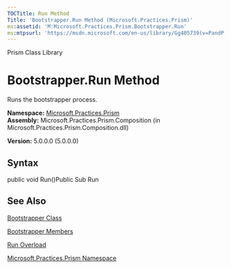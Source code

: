 ```yaml
---
TOCTitle: Run Method
Title: 'Bootstrapper.Run Method (Microsoft.Practices.Prism)'
ms:assetid: 'M:Microsoft.Practices.Prism.Bootstrapper.Run'
ms:mtpsurl: 'https://msdn.microsoft.com/en-us/library/Gg405739(v=PandP.50)'
---
```


Prism Class Library

Bootstrapper.Run Method
===========================

Runs the bootstrapper process.

**Namespace:** [Microsoft.Practices.Prism](https://msdn.microsoft.com/library/microsoft.practices.prism)
**Assembly:** Microsoft.Practices.Prism.Composition (in Microsoft.Practices.Prism.Composition.dll)

**Version:** 5.0.0.0 (5.0.0.0)

## Syntax


public void Run()Public Sub Run

See Also
--------


[Bootstrapper Class](https://msdn.microsoft.com/library/microsoft.practices.prism.bootstrapper)

[Bootstrapper Members](https://msdn.microsoft.com/allmembers.t:microsoft.practices.prism.bootstrapper)

[Run Overload](https://msdn.microsoft.com/overload:microsoft.practices.prism.bootstrapper.run)

[Microsoft.Practices.Prism Namespace](https://msdn.microsoft.com/library/microsoft.practices.prism)
